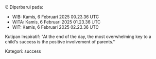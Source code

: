 ⏰ Diperbarui pada:
- WIB: Kamis, 6 Februari 2025 00.23.36 UTC
- WITA: Kamis, 6 Februari 2025 01.23.36 UTC
- WIT: Kamis, 6 Februari 2025 02.23.36 UTC

Kutipan Inspiratif:
"At the end of the day, the most overwhelming key to a child's success is the positive involvement of parents."


Kategori: success

